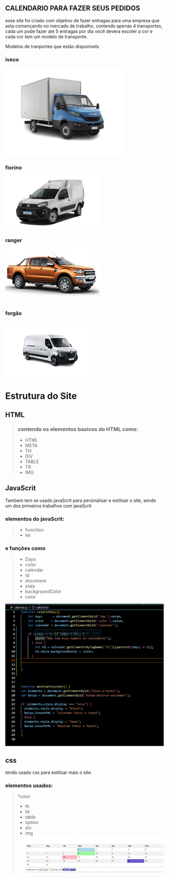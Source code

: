 ## CALENDARIO PARA FAZER SEUS PEDIDOS 

esse site foi criado com objetivo de fazer entragas para uma empresa que asta començando no mercado de trabalho, contendo apenas 4 transportes,
cada um pode fazer ate 5 entragas por dia você devera escoler a cor e cada cor tem um modelo de transporte.

 Modelos de tranportes que estão disponivels  
### iveco
![](iveco.png)
### fiorino
![](fiorino.jpg)
### ranger
![](ranger.jpg)
### forgão
![](forg%C3%A3o.png)

# Estrutura do Site

## HTML 
>### contendo os elementos basicos do HTML como:
>
>* HTML
>* META
>* TH
>* DIV
>* TABLE
>* TR
>* IMG
## JavaScrit
 Tambem tem se usado javaScrit para persinalisar e estilisar o site, sendo um dos primeiros trabalhos com javaScrit  
 
 ### elementos do javaScrit:
 >* fumction
 >* let
 ### e funções como

 >* Days
 >* color 
 >* calendar
 >* td 
 >* document
 >* staly
 >* backgroundColor 
 >* color 

 ![](js2.png)

 ## css
 tendo usado css para estilisar mais o site.

 ### elementos usados:

 >*color
 >* th 
 >* td
 >* table
 >* option
 >* div 
 >* img
 ![](calendario.png)


